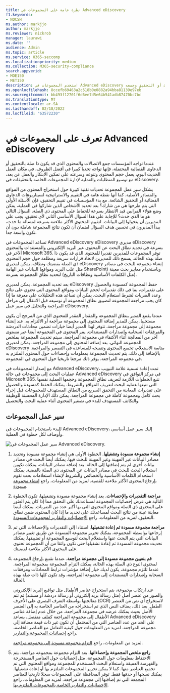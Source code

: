 ```yaml
---
title: نظرة عامة على المجموعات في Advanced eDiscovery
f1.keywords:
- NOCSH
ms.author: markjjo
author: markjjo
ms.reviewer: nickrob
manager: laurawi
ms.date: ''
audience: Admin
ms.topic: article
ms.service: O365-seccomp
ms.localizationpriority: medium
ms.collection: M365-security-compliance
search.appverid:
- MOE150
- MET150
description: استخدم المجموعات في Advanced eDiscovery للبحث عن المحتوى الخاص بقضيتك أو التحقيق وجمعه.
ms.openlocfilehash: 8ccefb69463a2c518b0e0882a94bba81139e97eb
ms.sourcegitcommit: bb493f12701f6d6ee7d5e64b541adb87470bc7bc
ms.translationtype: MT
ms.contentlocale: ar-SA
ms.lasthandoff: 02/18/2022
ms.locfileid: "63572230"
---
```

# <a name="learn-about-collections-in-advanced-ediscovery"></a>تعرف على المجموعات في Advanced eDiscovery

عندما تواجه المؤسسات جمع الاتصالات والمحتوى الذي قد يكون ذا صلة بالتحقيق أو الدعاوى القضائية المحتملة، فإنها تواجه تحديا كبيرا في أفضل الظروف. في مكان العمل الحديث اليوم، يعمل حجم المحتوى وتنوعه وسرعته على تمكين الابتكار والعمل عن بعد، مع توسيع المتطلبات والعملية لإدارة المجموعات الخاصة بالتحقيقات في eDiscovery.

يشكل سير عمل المجموعة تحديات تقنية كبيرة حول استخراج المحتوى من المواقع والمصادر الأصلية. كما أنها نقطة هامة في التقييم والاستراتيجية لسيناريوهات الدعاوى القضائية أو التحقيق الشائعة. مع بدء المؤسسات في تقييم التحقيق، فإن الأسئلة الأولى التي يتم طرحها هي من شارك؟ بعد تحديد الأشخاص الذين شاركوا في العملية، يمكن وضع هؤلاء المرابين قيد الانتظار بسرعة للحفاظ على المحتوى ذي الصلة. السؤال التالي هو ما الذي حدث؟ للإجابة على هذا السؤال الأساسي الثاني لأي تحقيق، يجب على المديرين أن يتحولوا إلى البيانات. لتقييم المحتوى الأكثر ملاءمة بسرعة لمسألة ما حدث، يبدأ المديرون في تحسين هدف السؤال لضمان أن تكون نتائج المجموعة شاملة دون أن تكون واسعة جدا.

تساعد المجموعات في Advanced eDiscovery eDiscovery مديري eDiscovery بسرعة في تحديد نطاق البحث عن المحتوى عبر البريد الإلكتروني والمستندات والمحتوى الآخر في Microsoft 365. توفر المجموعات للمديرين تقديرا للمحتوى الذي قد يكون ذا صلة بهذه الحالة. يسمح ذلك للمديرين لاتخاذ قرارات سريعة ومطلعة حول حجم المحتوى ذي الصلة بقضيتك ونطاقه. يمكن لمديري eDiscovery إنشاء مجموعة للبحث في مصادر البيانات غير الهامة (مثل علب البريد ومواقع SharePoint) وباستخدام معايير بحث معينة (مثل الكلمات الأساسية ونطاقات التاريخ) لتحديد نطاق المجموعة بسرعة.

بعد تحديد المجموعة، يمكن لمديري eDiscovery حفظ المجموعة كمسودة والحصول على تقديرات، بما في ذلك تقديرات لحجم البيانات ومواقع المحتوى التي تحتوي على نتائج وعدد الضربات لشرط استعلام البحث. يمكن أن تساعد هذه التحليلات على معرفة ما إذا كان يجب مراجعة المجموعة لتضييق نطاق المجموعة أو توسيعه قبل الانتقال إلى مراحل المراجعة والتحليل في سير عمل eDiscovery.

عندما يقتنع المدير بنطاق المجموعة والمقدار المقدر للمحتوى الذي من المرجح أن يكون مستجيبا، يمكن للمدير إضافة المحتوى إلى مجموعة مراجعة أو الالتزام به. عند إنشاء مجموعة إلى مجموعة مراجعة، تتوفر لهذا المدير أيضا خيارات تضمين محادثات الدردشة والمرفقات السحابية وإصدارات المستندات. يمر المحتوى في المجموعة أيضا عبر مستوى آخر من المعالجة أثناء الاكتفاء في مجموعة المراجعة. سيتم تحديث المجموعة بملخص المجموعة النهائي. بعد إضافة المحتوى إلى مجموعة المراجعة، يمكن لمديري eDiscovery متابعة الاستعلام، تجميع المحتوى وتنقيحه للمساعدة في التصغير والمراجعة. بالإضافة إلى ذلك، يتم تحديث المجموعة بمعلومات وإحصاءات حول المحتوى الملتزم به في مجموعة المراجعة. يوفر ذلك مرجعا تاريخيا حول المحتوى في المجموعة.

مع إصدار المجموعات في Advanced eDiscovery، تمت إعادة تسمية علامة التبويب عمليات البحث إلى  مجموعات في حالة Advanced eDiscovery في مركز التوافق في Microsoft 365. تتبع الخطوات اللازمة لتعريف نطاق المجموعة وحجمها العملية نفسها التي تتبعها عملية البحث لتعريف المواقع والشروط. يمكنك الحفظ كمسودة والحصول على تقديرات المعاينة من التحقق السريع من النطاق المستهدف للمجموعات قبل إجراء بحث كامل ومجموعة كاملة في مجموعة المراجعة. يمكن ذلك الإدارة المحسنة للوظيفة والتكاتف المستهدف للبدء في تصغير المحتوى أثناء عملية البحث والتحصيل.

## <a name="collections-workflow"></a>سير عمل المجموعات

للبدء باستخدام المجموعات في Advanced eDiscovery، إليك سير عمل أساسي وأوصاف لكل خطوة في العملية.

![سير عمل المجموعات في Advanced eDiscovery.](../media/CollectionsWorkflow.png)

1. **إنشاء مجموعة مسودة وتشغيلها**. الخطوة الأولى هي إنشاء مجموعة مسودة وتحديد مصادر البيانات غير المهينة وغير المهينة للبحث فيها. يمكنك أيضا البحث في مصادر بيانات أخرى لم يتم إضافتها إلى الحالة. بعد إضافة مصادر البيانات، يمكنك تكوين استعلام البحث للبحث في مصادر البيانات عن المحتوى ذي الصلة بالقضية. يمكنك استخدام الكلمات الأساسية والخصائص والشروط لإنشاء استعلامات بحث تقوم بإرجاع المحتوى الأكثر ملاءمة للقضية. لمزيد من المعلومات، راجع [إنشاء مجموعة مسودة](create-draft-collection.md).

2. **مراجعة التقديرات والإحصاءات**. بعد إنشاء مجموعة مسودة وتشغيلها، تكون الخطوة التالية هي عرض إحصائيات المجموعة لمساعدتك على التحقق مما إذا كان يتم العثور على المحتوى ذي الصلة ومواقع المحتوى التي بها أكبر عدد من الضربات. يمكنك أيضا معاينة عينة من نتائج البحث لمساعدتك على تحديد ما إذا كان المحتوى ضمن نطاق التحقيق. لمزيد من المعلومات، راجع [الإحصائيات والتقارير لمجموعات المسودة](collection-statistics-reports.md#statistics-and-reports-for-draft-collections).

3. **مراجعة مجموعة مسودة ثم إعادة تشغيلها**. استنادا إلى التقديرات والإحصاءات التي تم إرجاعها بواسطة المجموعة، يمكنك تحرير مجموعة المسودة عن طريق تغيير مصادر البيانات التي يتم البحث عنها واستعلام البحث لتوسيع المجموعة أو تضييقها. يمكنك تحديث مجموعة المسودة ثم إعادة تشغيلها حتى تكون واثقا من أن المجموعة تحتوي على المحتوى الأكثر ملاءمة لقضيتك.

4. **قم بتعيين مجموعة مسودة إلى مجموعة مراجعة**. عندما تقتنع بإرجاع المجموعة لمحتوى النوع ذي الصلة بهذه الحالة، يمكنك التزام المجموعة بمجموعة المراجعة. عندما تلتزم مجموعة، يكون لديك خيار إضافة مؤشرات ترابط المحادثات ومرفقات السحابة وإصدارات المستندات إلى مجموعة المراجعة، وقد تكون كلها ذات صلة بهذه الحالة.

   عند ارتكاب مجموعة، يتم استخراج عناصر الأطفال مثل تواقيع البريد الإلكتروني والصور من عنصر أصل (مثل رسالة بريد إلكتروني أو رسالة دردشة أو مستند) ثم تتم معالجتها بواسطة التعرف البصري على الأحرف (OCR) لاستخراج أي نص من العنصر الطفل. بعد ذلك، يضاف النص الذي تم استخراجه من العناصر الخاصة به إلى العنصر الأصل بحيث يمكنك عرضه في مجموعة المراجعة. من خلال عدم إضافة عناصر الأطفال إلى مجموعة المراجعة كملف منفصل، يساعد Advanced eDiscovery على الحد من عدد العناصر التي من المحتمل أن تكون غير ذات قيمة مضافة إلى مجموعة المراجعة. لمزيد من المعلومات حول كيفية التعامل مع العناصر الخاصة، راجع [إحصائيات المجموعة والتقارير](collection-statistics-reports.md#collection-contents).

   لمزيد من المعلومات، راجع [التزام مجموعة مسودة إلى مجموعة مراجعة](commit-draft-collection.md).

5. **راجع ملخص المجموعة وإحصاءاتها**. بعد التزام مجموعة بمجموعه مراجعة، يتم الاحتفاظ بمعلومات حول المجموعة، مثل إحصائيات حول العناصر المستخرجة والفهرسة العميقة واستعلام البحث المستخدم للمجموعة ومواقع المحتوى التي تم تجميع العناصر منها. كما لا يمكن تحرير المجموعات الملتزم بها أو إعادة تشغيلها. يمكنك نسخها أو حذفها فقط. توفر المحافظة على المجموعات سجلا تاريخيا للعناصر المجمعة التي تم إضافتها إلى مجموعة مراجعة. لمزيد من المعلومات، راجع [الإحصائيات والتقارير الخاصة بالمجموعات الملتزم بها](collection-statistics-reports.md#statistics-and-reports-for-committed-collections).
